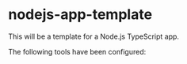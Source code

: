 # nodejs-app-template

This will be a template for a Node.js TypeScript app.

The following tools have been configured:
